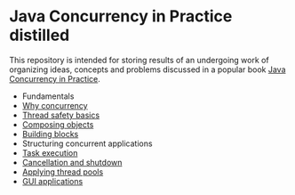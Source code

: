 Java Concurrency in Practice distilled
===

This repository is intended for storing results of an undergoing work of organizing ideas, concepts and problems discussed in a popular book [Java Concurrency in Practice](http://www.amazon.com/Java-Concurrency-Practice-Brian-Goetz/dp/0321349601).

* Fundamentals
 * [Why concurrency](why.md)
 * [Thread safety basics](thread-safety.textile)
 * [Composing objects](composition.textile)
 * [Building blocks](building-blocks.textile)
* Structuring concurrent applications
 * [Task execution](task-execution.textile)
 * [Cancellation and shutdown](cancellation-and-shutdown.textile)
 * [Applying thread pools](applying-thread-pools.textile)
 * [GUI applications](gui-applications.textile)